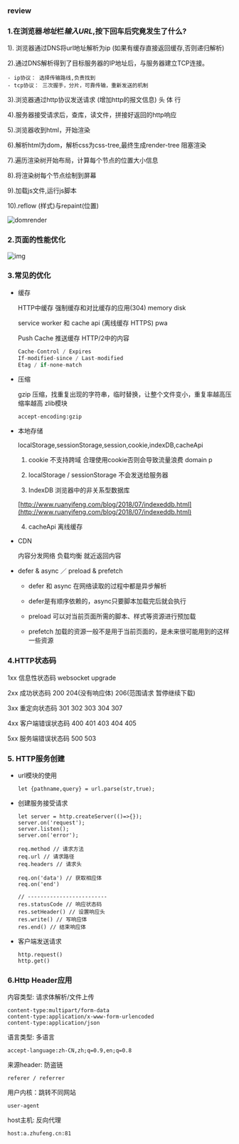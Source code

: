 ### review

### 1.在浏览器*地址*栏*输入URL*,按下回车后究竟发生了什么?

1). 浏览器通过DNS将url地址解析为ip (如果有缓存直接返回缓存,否则递归解析)  

2).通过DNS解析得到了目标服务器的IP地址后，与服务器建立TCP连接。

	- ip协议： 选择传输路线,负责找到
	- tcp协议： 三次握手，分片，可靠传输，重新发送的机制

3).浏览器通过http协议发送请求 (增加http的报文信息) 头 体 行

4).服务器接受请求后，查库，读文件，拼接好返回的http响应 

5).浏览器收到html，开始渲染

6).解析html为dom，解析css为css-tree,最终生成render-tree 阻塞渲染

7).遍历渲染树开始布局，计算每个节点的位置大小信息

8).将渲染树每个节点绘制到屏幕

9).加载js文件,运行js脚本

10).reflow (样式)与repaint(位置)



![domrender](http://img.zhufengpeixun.cn/domrender.jpg)

### 2.页面的性能优化

![img](https://timgsa.baidu.com/timg?image&quality=80&size=b9999_10000&sec=1562322737439&di=6940a8a49d168d9690f3732794b01a4e&imgtype=0&src=http%3A%2F%2Fimg2018.cnblogs.com%2Fblog%2F1555757%2F201812%2F1555757-20181210173358459-380857182.png)

### 3.常见的优化

- 缓存

  HTTP中缓存 强制缓存和对比缓存的应用(304)  memory  disk

  service worker 和 cache api (离线缓存   HTTPS)  pwa

  Push Cache 推送缓存 HTTP/2中的内容

  ```javascript
  Cache-Control / Expires
  If-modified-since / Last-modified
  Etag / if-none-match
  ```



- 压缩

  gzip 压缩，找重复出现的字符串，临时替换，让整个文件变小，重复率越高压缩率越高 zlib模块

  ```
  accept-encoding:gzip
  ```

  

- 本地存储

  localStorage,sessionStorage,session,cookie,indexDB,cacheApi

  1) cookie 不支持跨域 合理使用cookie否则会导致流量浪费  domain  p

  2) localStorage / sessionStorage 不会发送给服务器

  3) IndexDB 浏览器中的非关系型数据库

   [http://www.ruanyifeng.com/blog/2018/07/indexeddb.html](http://www.ruanyifeng.com/blog/2018/07/indexeddb.html)

  4) cacheApi 离线缓存

  

- CDN

  内容分发网络 负载均衡 就近返回内容

  

- defer & async ／ preload & prefetch

  - defer 和 async 在网络读取的过程中都是异步解析

  - defer是有顺序依赖的，async只要脚本加载完后就会执行

  - preload 可以对当前页面所需的脚本、样式等资源进行预加载

  - prefetch 加载的资源一般不是用于当前页面的，是未来很可能用到的这样一些资源



### 4.HTTP状态码

1xx 信息性状态码  websocket upgrade

2xx 成功状态码  200 204(没有响应体) 206(范围请求 暂停继续下载)

3xx 重定向状态码 301 302 303  304 307  

4xx 客户端错误状态码 400 401 403 404 405

5xx 服务端错误状态码 500 503



### 5. HTTP服务创建

- url模块的使用

  ```
  let {pathname,query} = url.parse(str,true);
  ```

  

- 创建服务接受请求

  ```
  let server = http.createServer(()=>{});
  server.on('request');
  server.listen();
  server.on('error');
  
  req.method // 请求方法
  req.url // 请求路径
  req.headers // 请求头
  
  req.on('data') // 获取相应体 
  req.on('end')
  
  // -------------------------
  res.statusCode // 响应状态码
  res.setHeader() // 设置响应头
  res.write() // 写响应体
  res.end() // 结束响应体
  ```

- 客户端发送请求

  ```
  http.request()
  http.get()
  ```

  

### 6.Http Header应用

内容类型: 请求体解析/文件上传

```
content-type:multipart/form-data
content-type:application/x-www-form-urlencoded
content-type:application/json
```

语言类型: 多语言

```
accept-language:zh-CN,zh;q=0.9,en;q=0.8
```

来源header: 防盗链

```
referer / referrer
```

用户内核：跳转不同网站

```
user-agent
```

host主机: 反向代理

```
host:a.zhufeng.cn:81
```





























































































































